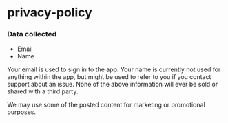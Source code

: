 # privacy-policy

### Data collected
- Email
- Name

Your email is used to sign in to the app.
Your name is currently not used for anything within the app, but might be used to refer to you if you contact support about an issue.
None of the above information will ever be sold or shared with a third party.

We may use some of the posted content for marketing or promotional purposes.
